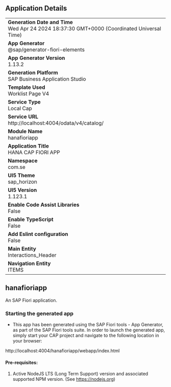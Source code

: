 ## Application Details
|               |
| ------------- |
|**Generation Date and Time**<br>Wed Apr 24 2024 18:37:30 GMT+0000 (Coordinated Universal Time)|
|**App Generator**<br>@sap/generator-fiori-elements|
|**App Generator Version**<br>1.13.2|
|**Generation Platform**<br>SAP Business Application Studio|
|**Template Used**<br>Worklist Page V4|
|**Service Type**<br>Local Cap|
|**Service URL**<br>http://localhost:4004/odata/v4/catalog/
|**Module Name**<br>hanafioriapp|
|**Application Title**<br>HANA CAP FIORI APP|
|**Namespace**<br>com.se|
|**UI5 Theme**<br>sap_horizon|
|**UI5 Version**<br>1.123.1|
|**Enable Code Assist Libraries**<br>False|
|**Enable TypeScript**<br>False|
|**Add Eslint configuration**<br>False|
|**Main Entity**<br>Interactions_Header|
|**Navigation Entity**<br>ITEMS|

## hanafioriapp

An SAP Fiori application.

### Starting the generated app

-   This app has been generated using the SAP Fiori tools - App Generator, as part of the SAP Fiori tools suite.  In order to launch the generated app, simply start your CAP project and navigate to the following location in your browser:

http://localhost:4004/hanafioriapp/webapp/index.html

#### Pre-requisites:

1. Active NodeJS LTS (Long Term Support) version and associated supported NPM version.  (See https://nodejs.org)



